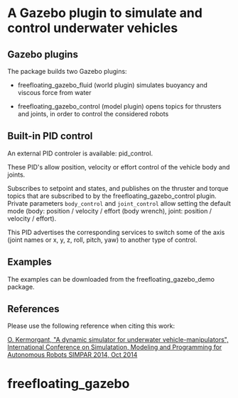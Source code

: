 # A Gazebo plugin to simulate and control underwater vehicles

## Gazebo plugins
The package builds two Gazebo plugins:

- freefloating_gazebo_fluid (world plugin)
simulates buoyancy and viscous force from water

- freefloating_gazebo_control (model plugin)
opens topics for thrusters and joints, in order to control the considered robots

## Built-in PID control

An external PID controler is available: pid_control.

These PID's allow position, velocity or effort control of the vehicle body and joints.

Subscribes to setpoint and states, and publishes on the thruster and torque topics that are subscribed to by the freefloating_gazebo_control plugin.
Private parameters `body_control` and `joint_control` allow setting the default mode (body: position / velocity / effort (body wrench), joint: position / velocity / effort).

This PID advertises the corresponding services to switch some of the axis (joint names or x, y, z, roll, pitch, yaw) to another type of control. 

## Examples

The examples can be downloaded from the freefloating_gazebo_demo package.

## References

Please use the following reference when citing this work:

[O. Kermorgant, "A dynamic simulator for underwater vehicle-manipulators", International Conference on Simulatation, Modeling and Programming for Autonomous Robots SIMPAR 2014, Oct 2014](https://hal.archives-ouvertes.fr/hal-01065812)
# freefloating_gazebo
